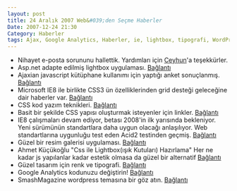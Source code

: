 ```yaml
---
layout: post
title: 24 Aralık 2007 Web&#039;den Seçme Haberler
Date: 2007-12-24 21:30
Category: Haberler
tags: Ajax, Google Analytics, Haberler, ie, lightbox, tipografi, WordPress
---
```


-   Nihayet e-posta sorununu hallettik. Yardımları için [Ceyhun][]'a
    teşekkürler.
-   Asp.net adapte edilmiş lightbox uygulaması. [Bağlantı][]
-   Ajaxian javascript kütüphane kullanımı için yaptığı anket
    sonuçlanmış. [Bağlantı][1]
-   Microsoft IE8 ile birlikte CSS3 ün özelliklerinden grid desteği
    geleceğine dair haberler var. [Bağlantı][2]
-   CSS kod yazım teknikleri. [Bağlantı][3]
-   Basit bir şekilde CSS yapısı oluşturmak isteyenler için linkler.
    [Bağlantı][4]
-   IE8 çalışmaları devam ediyor, betası 2008'in ilk yarısında
    bekleniyor. Yeni sürümünün standartlara daha uygun olacağı
    anlaşılıyor. Web standartlarına uygunluğu test eden Acid2 testinden
    geçmiş. [Bağlantı][5]
-   Güzel bir resim galerisi uygulaması. [Bağlantı][6]
-   Ahmet Küçükoğlu "Css ile Lightbox(ışık Kutuları) Hazırlama" Her ne
    kadar js yapılanlar kadar estetik olmasa da güzel bir alternatif
    [Bağlantı][7]
-   Güzel tasarım için renk ve tipografi. [Bağlantı][8]
-   Google Analytics kodunuzu değiştirin! [Bağlantı][9]
-   SmashMagazine wordpress temasına bir göz atın. [Bağlantı][10]


  [Ceyhun]: http://www.jayhoon.com/
  [Bağlantı]: http://www.codeproject.com/KB/ajax/Dynamic_AJAX_Modal_Popup.aspx
    "aspinet ve lightbox"
  [1]: http://ajaxian.com/archives/2007-ajax-tools-usage-survey-results
    "ajax kullananlar"
  [2]: http://www.w3.org/TR/2007/WD-css3-grid-20070905/ "Grid"
  [3]: http://thedesigncanopy.com/2007/12/17/writing-css-code-inline-andorvs-block/
    "css yaz"
  [4]: http://vandelaydesign.com/blog/design/css-layout-tools/
    "css yapıları"
  [5]: http://channel9.msdn.com/Showpost.aspx?postid=367207 "ACID2"
  [6]: http://www.dynamicdrive.com/dynamicindex17/featuredcontentglider.htm
    "slideshow"
  [7]: http://www.ahmetblog.net/css-ile-lightboxisik-kutulari-hazirlama/
    "css ile lightbox"
  [8]: http://www.colourlovers.com/blog/2007/12/19/color-and-typography-in-good-design/
    "renk ve tipografi"
  [9]: http://beyn.org/google-analytics-kodunu-degistirin/
    "Google Analitics kodunu değiştirin"
  [10]: http://www.smashingmagazine.com/2007/12/21/dilectio-a-smashing-wordpress-theme/
    "wordpress teması"
